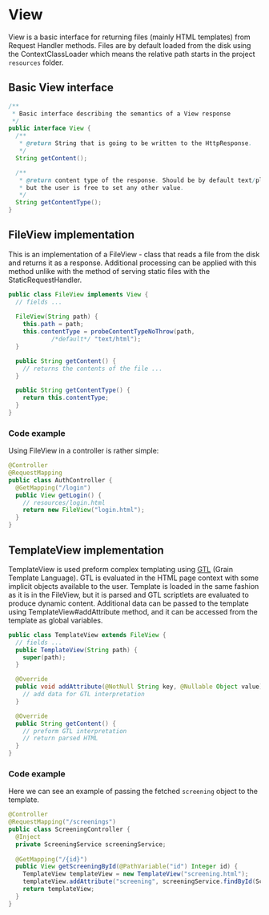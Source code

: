 # View

View is a basic interface for returning files (mainly HTML templates) from Request Handler methods.
Files are by default loaded from the disk using the ContextClassLoader which means
the relative path starts in the project `resources` folder.

## Basic View interface

```java
/**
 * Basic interface describing the semantics of a View response
 */
public interface View {
  /**
   * @return String that is going to be written to the HttpResponse.
   */
  String getContent();

  /**
   * @return content type of the response. Should be by default text/plain
   * but the user is free to set any other value.
   */
  String getContentType();
}
```

## FileView implementation

This is an implementation of a FileView - class that reads a file from the disk
and returns it as a response. Additional processing can be applied with this method
unlike with the method of serving static files with the StaticRequestHandler.

```java
public class FileView implements View {
  // fields ...
    
  FileView(String path) {
    this.path = path;
    this.contentType = probeContentTypeNoThrow(path,
            /*default*/ "text/html");
  }

  public String getContent() {
    // returns the contents of the file ...	  
  }

  public String getContentType() {
    return this.contentType;
  }
}
```

### Code example

Using FileView in a controller is rather simple:

```java
@Controller
@RequestMapping
public class AuthController {
  @GetMapping("/login")
  public View getLogin() {
    // resources/login.html
    return new FileView("login.html");
  }
}
```

## TemplateView implementation

TemplateView is used preform complex templating using [GTL](#TODO) (Grain Template Language).
GTL is evaluated in the HTML page context with some implicit objects available
to the user. Template is loaded in the same fashion as it is in the FileView, but it
is parsed and GTL scriptlets are evaluated to produce dynamic content. Additional data
can be passed to the template using TemplateView#addAttribute method, and it can be accessed from the template as global
variables.

```java
public class TemplateView extends FileView {
  // fields ...
  public TemplateView(String path) {
    super(path);
  }

  @Override
  public void addAttribute(@NotNull String key, @Nullable Object value) {
    // add data for GTL interpretation
  }

  @Override
  public String getContent() {
    // preform GTL interpretation
    // return parsed HTML  
  }
}
```

### Code example

Here we can see an example of passing the fetched `screening` object to the template.

```java
@Controller
@RequestMapping("/screenings")
public class ScreeningController {
  @Inject
  private ScreeningService screeningService;
  
  @GetMapping("/{id}")
  public View getScreeningById(@PathVariable("id") Integer id) {
    TemplateView templateView = new TemplateView("screening.html");
    templateView.addAttribute("screening", screeningService.findById(Screening.class, id));
    return templateView;
  }
}
```
